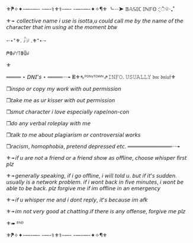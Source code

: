 ⚜️⁋✧✦-—-—- -—-⚕︎⚜︎⚕︎-—- -—-—-✦✧¶⚜️
╰┈➤ 𝔹𝔸𝕊𝕀ℂ 𝕀ℕ𝔽𝕆 : ̗̀ੈ✩‧₊˚

⚜︎➛ 𝘤𝘰𝘭𝘭𝘦𝘤𝘵𝘪𝘷𝘦 𝘯𝘢𝘮𝘦 𝘪 𝘶𝘴𝘦 𝘪𝘴 𝘪𝘴𝘰𝘵𝘵𝘢,𝘶 𝘤𝘰𝘶𝘭𝘥 𝘤𝘢𝘭𝘭 𝘮𝘦 𝘣𝘺 𝘵𝘩𝘦 𝘯𝘢𝘮𝘦 𝘰𝘧 𝘵𝘩𝘦 𝘤𝘩𝘢𝘳𝘢𝘤𝘵𝘦𝘳 𝘵𝘩𝘢𝘵 𝘪𝘮 𝘶𝘴𝘪𝘯𝘨 𝘢𝘵 𝘵𝘩𝘦 𝘮𝘰𝘮𝘦𝘯𝘵 𝘣𝘵𝘸

-·⋆⁺⚜︎. 𓃗 .⚜︎⁺⋆·-

ᖘꂦꈤꌩ꓄ꂦꅏꈤ

⚜︎

════ ⋆ 𝘋𝘕𝘐'𝘴 ⋆ ════···➛
𝄡⚜︎⇖ᴾᴼᴺᵞᵀᴼᵂᴺ⇗𝙸𝙽𝙵𝙾. 𝚄𝚂𝚄𝙰𝙻𝙻𝚈 𝔡𝔫𝔠 𝔡𝔫𝔦𝔲𝔣⚜︎

❒𝘪𝘯𝘴𝘱𝘰 𝘰𝘳 𝘤𝘰𝘱𝘺 𝘮𝘺 𝘸𝘰𝘳𝘬 𝘸𝘪𝘵𝘩 𝘰𝘶𝘵 𝘱𝘦𝘳𝘮𝘪𝘴𝘴𝘪𝘰𝘯

❒𝘵𝘢𝘬𝘦 𝘮𝘦 𝘢𝘴 𝘶𝘳 𝘬𝘪𝘴𝘴𝘦𝘳 𝘸𝘪𝘵𝘩 𝘰𝘶𝘵 𝘱𝘦𝘳𝘮𝘪𝘴𝘴𝘪𝘰𝘯

❒𝘴𝘮𝘶𝘵 𝘤𝘩𝘢𝘳𝘢𝘤𝘵𝘦𝘳 𝘪 𝘭𝘰𝘷𝘦 𝘦𝘴𝘱𝘦𝘤𝘪𝘢𝘭𝘭𝘺 𝘳𝘢𝘱𝘦/𝘯𝘰𝘯-𝘤𝘰𝘯

❒𝘥𝘰 𝘢𝘯𝘺 𝘷𝘦𝘳𝘣𝘢𝘭 𝘳𝘰𝘭𝘦𝘱𝘭𝘢𝘺 𝘸𝘪𝘵𝘩 𝘮𝘦

❒𝘵𝘢𝘭𝘬 𝘵𝘰 𝘮𝘦 𝘢𝘣𝘰𝘶𝘵 𝘱𝘭𝘢𝘨𝘪𝘢𝘳𝘪𝘴𝘮 𝘰𝘳 𝘤𝘰𝘯𝘵𝘳𝘰𝘷𝘦𝘳𝘴𝘪𝘢𝘭 𝘸𝘰𝘳𝘬𝘴

❒𝘳𝘢𝘤𝘪𝘴𝘮, 𝘩𝘰𝘮𝘰𝘱𝘩𝘰𝘣𝘪𝘢, 𝘱𝘳𝘦𝘵𝘦𝘯𝘥 𝘥𝘦𝘱𝘳𝘦𝘴𝘴𝘦𝘥 𝘦𝘵𝘤.
════════════···➛

⚜︎➛𝘪𝘧 𝘶 𝘢𝘳𝘦 𝘯𝘰𝘵 𝘢 𝘧𝘳𝘪𝘦𝘯𝘥 𝘰𝘳 𝘢 𝘧𝘳𝘪𝘦𝘯𝘥 𝘴𝘩𝘰𝘸 𝘢𝘴 𝘰𝘧𝘧𝘭𝘪𝘯𝘦, 𝘤𝘩𝘰𝘰𝘴𝘦 𝘸𝘩𝘪𝘴𝘱𝘦𝘳 𝘧𝘪𝘳𝘴𝘵 𝘱𝘭𝘻

⚜︎➛𝘨𝘦𝘯𝘦𝘳𝘢𝘭𝘭𝘺 𝘴𝘱𝘦𝘢𝘬𝘪𝘯𝘨, 𝘪𝘧 𝘪 𝘨𝘰 𝘰𝘧𝘧𝘭𝘪𝘯𝘦, 𝘪 𝘸𝘪𝘭𝘭 𝘵𝘰𝘭𝘥 𝘶. 𝘣𝘶𝘵 𝘪𝘧 𝘪𝘵'𝘴 𝘴𝘶𝘥𝘥𝘦𝘯. 𝘶𝘴𝘶𝘢𝘭𝘭𝘺 𝘪𝘴 𝘢 𝘯𝘦𝘵𝘸𝘰𝘳𝘬 𝘱𝘳𝘰𝘣𝘭𝘦𝘮. 𝘪𝘧 𝘪 𝘸𝘰𝘯𝘵 𝘣𝘢𝘤𝘬 𝘪𝘯 𝘧𝘪𝘷𝘦 𝘮𝘪𝘯𝘶𝘵𝘦𝘴, 𝘪 𝘸𝘰𝘯𝘵 𝘣𝘦 𝘢𝘣𝘭𝘦 𝘵𝘰 𝘣𝘦 𝘣𝘢𝘤𝘬. 𝘱𝘭𝘻 𝘧𝘰𝘳𝘨𝘪𝘷𝘦 𝘮𝘦 𝘪𝘧 𝘪𝘮 𝘰𝘧𝘧𝘭𝘪𝘯𝘦 𝘪𝘯 𝘢𝘯 𝘦𝘮𝘦𝘳𝘨𝘦𝘯𝘤𝘺

⚜︎➛𝘪𝘧 𝘶 𝘸𝘩𝘪𝘴𝘱𝘦𝘳 𝘮𝘦 𝘢𝘯𝘥 𝘪 𝘥𝘰𝘯𝘵 𝘳𝘦𝘱𝘭𝘺, 𝘪𝘵'𝘴 𝘣𝘦𝘤𝘢𝘶𝘴𝘦 𝘪𝘮 𝘢𝘧𝘬

⚜︎➛𝘪𝘮 𝘯𝘰𝘵 𝘷𝘦𝘳𝘺 𝘨𝘰𝘰𝘥 𝘢𝘵 𝘤𝘩𝘢𝘵𝘵𝘪𝘯𝘨.𝘪𝘧 𝘵𝘩𝘦𝘳𝘦 𝘪𝘴 𝘢𝘯𝘺 𝘰𝘧𝘧𝘦𝘯𝘴𝘦, 𝘧𝘰𝘳𝘨𝘪𝘷𝘦 𝘮𝘦 𝘱𝘭𝘻

⚜︎➠ ᴱᴺᴰ

⚜️⁋✧✦-—-—- -—-⚕︎⚜︎⚕︎-—- -—-—-✦✧¶⚜️

